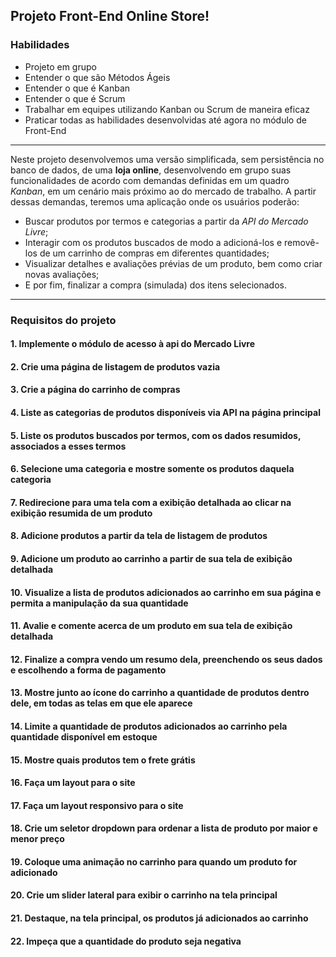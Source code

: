 ## Projeto Front-End Online Store!

### Habilidades

* Projeto em grupo
* Entender o que são Métodos Ágeis
* Entender o que é Kanban
* Entender o que é Scrum
* Trabalhar em equipes utilizando Kanban ou Scrum de maneira eficaz
* Praticar todas as habilidades desenvolvidas até agora no módulo de Front-End

---

Neste projeto desenvolvemos uma versão simplificada, sem persistência no banco de dados, de uma **loja online**, desenvolvendo em grupo suas funcionalidades de acordo com demandas definidas em um quadro _Kanban_, em um cenário mais próximo ao do mercado de trabalho. A partir dessas demandas, teremos uma aplicação onde os usuários poderão:
  - Buscar produtos por termos e categorias a partir da _API do Mercado Livre_;
  - Interagir com os produtos buscados de modo a adicioná-los e removê-los de um carrinho de compras em diferentes quantidades;
  - Visualizar detalhes e avaliações prévias de um produto, bem como criar novas avaliações;
  - E por fim, finalizar a compra (simulada) dos itens selecionados.

---

### Requisitos do projeto

#### 1. Implemente o módulo de acesso à api do Mercado Livre

#### 2. Crie uma página de listagem de produtos vazia

#### 3. Crie a página do carrinho de compras

#### 4. Liste as categorias de produtos disponíveis via API na página principal

#### 5. Liste os produtos buscados por termos, com os dados resumidos, associados a esses termos

#### 6. Selecione uma categoria e mostre somente os produtos daquela categoria

#### 7. Redirecione para uma tela com a exibição detalhada ao clicar na exibição resumida de um produto

#### 8. Adicione produtos a partir da tela de listagem de produtos

#### 9. Adicione um produto ao carrinho a partir de sua tela de exibição detalhada

#### 10. Visualize a lista de produtos adicionados ao carrinho em sua página e permita a manipulação da sua quantidade

#### 11. Avalie e comente acerca de um produto em sua tela de exibição detalhada

#### 12. Finalize a compra vendo um resumo dela, preenchendo os seus dados e escolhendo a forma de pagamento

#### 13. Mostre junto ao ícone do carrinho a quantidade de produtos dentro dele, em todas as telas em que ele aparece

#### 14. Limite a quantidade de produtos adicionados ao carrinho pela quantidade disponível em estoque

#### 15. Mostre quais produtos tem o frete grátis

#### 16. Faça um layout para o site

#### 17. Faça um layout responsivo para o site

#### 18. Crie um seletor dropdown para ordenar a lista de produto por maior e menor preço

#### 19. Coloque uma animação no carrinho para quando um produto for adicionado

#### 20. Crie um slider lateral para exibir o carrinho na tela principal

#### 21. Destaque, na tela principal, os produtos já adicionados ao carrinho

#### 22. Impeça que a quantidade do produto seja negativa
